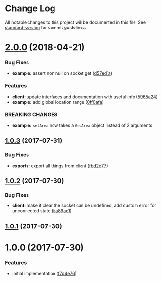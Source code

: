 # Change Log

All notable changes to this project will be documented in this file. See [standard-version](https://github.com/conventional-changelog/standard-version) for commit guidelines.

<a name="2.0.0"></a>
# [2.0.0](https://github.com/SimonSchick/BlitzortungAPI/compare/v1.0.3...v2.0.0) (2018-04-21)


### Bug Fixes

* **example:** assert non null on socket get ([d57ed1a](https://github.com/SimonSchick/BlitzortungAPI/commit/d57ed1a))


### Features

* **client:** update interfaces and documentation with useful info ([5965a24](https://github.com/SimonSchick/BlitzortungAPI/commit/5965a24))
* **example:** add global location range ([0ff0afa](https://github.com/SimonSchick/BlitzortungAPI/commit/0ff0afa))


### BREAKING CHANGES

* **example:** `setArea` now takes a `GeoArea` object instead of 2 arguments



<a name="1.0.3"></a>
## [1.0.3](https://github.com/SimonSchick/BlitzortungAPI/compare/v1.0.2...v1.0.3) (2017-07-31)


### Bug Fixes

* **exports:** export all things from client ([fbd2e77](https://github.com/SimonSchick/BlitzortungAPI/commit/fbd2e77))



<a name="1.0.2"></a>
## [1.0.2](https://github.com/SimonSchick/BlitzortungAPI/compare/v1.0.1...v1.0.2) (2017-07-30)


### Bug Fixes

* **client:** make it clear the socket can be undefined, add custom error for unconnected state ([ba89ac1](https://github.com/SimonSchick/BlitzortungAPI/commit/ba89ac1))



<a name="1.0.1"></a>
## [1.0.1](https://github.com/SimonSchick/BlitzortungAPI/compare/v1.0.0...v1.0.1) (2017-07-30)



<a name="1.0.0"></a>
# 1.0.0 (2017-07-30)


### Features

* initial implementation ([f7d4e76](https://github.com/SimonSchick/BlitzortungAPI/commit/f7d4e76))
